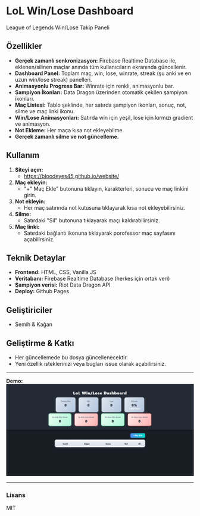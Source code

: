 # LoL Win/Lose Dashboard

League of Legends Win/Lose Takip Paneli

## Özellikler
- **Gerçek zamanlı senkronizasyon:** Firebase Realtime Database ile, eklenen/silinen maçlar anında tüm kullanıcıların ekranında güncellenir.
- **Dashboard Panel:** Toplam maç, win, lose, winrate, streak (şu anki ve en uzun win/lose streak) panelleri.
- **Animasyonlu Progress Bar:** Winrate için renkli, animasyonlu bar.
- **Şampiyon İkonları:** Data Dragon üzerinden otomatik çekilen şampiyon ikonları.
- **Maç Listesi:** Tablo şeklinde, her satırda şampiyon ikonları, sonuç, not, silme ve maç linki ikonu.
- **Win/Lose Animasyonları:** Satırda win için yeşil, lose için kırmızı gradient ve animasyon.
- **Not Ekleme:** Her maça kısa not ekleyebilme.
- **Gerçek zamanlı silme ve not güncelleme.**

## Kullanım

1. **Siteyi açın:**
   - https://bloodeyes45.github.io/website/
2. **Maç ekleyin:**
   - "+" Maç Ekle" butonuna tıklayın, karakterleri, sonucu ve maç linkini girin.
3. **Not ekleyin:**
   - Her maç satırında not kutusuna tıklayarak kısa not ekleyebilirsiniz.
4. **Silme:**
   - Satırdaki "Sil" butonuna tıklayarak maçı kaldırabilirsiniz.
5. **Maç linki:**
   - Satırdaki bağlantı ikonuna tıklayarak porofessor maç sayfasını açabilirsiniz.

## Teknik Detaylar
- **Frontend:** HTML, CSS, Vanilla JS
- **Veritabanı:** Firebase Realtime Database (herkes için ortak veri)
- **Şampiyon verisi:** Riot Data Dragon API
- **Deploy:** Github Pages

## Geliştiriciler
- Semih & Kağan 

## Geliştirme & Katkı
- Her güncellemede bu dosya güncellenecektir.
- Yeni özellik isteklerinizi veya bugları issue olarak açabilirsiniz.

---

**Demo:**
![dashboard örnek](docs/dashboard-demo.png)

---

### Lisans
MIT 
